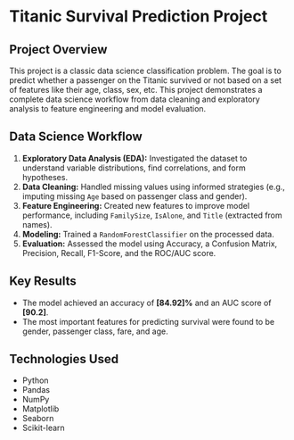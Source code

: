 # Titanic Survival Prediction Project

## Project Overview
This project is a classic data science classification problem. The goal is to predict whether a passenger on the Titanic survived or not based on a set of features like their age, class, sex, etc. This project demonstrates a complete data science workflow from data cleaning and exploratory analysis to feature engineering and model evaluation.

## Data Science Workflow
1.  **Exploratory Data Analysis (EDA):** Investigated the dataset to understand variable distributions, find correlations, and form hypotheses.
2.  **Data Cleaning:** Handled missing values using informed strategies (e.g., imputing missing `Age` based on passenger class and gender).
3.  **Feature Engineering:** Created new features to improve model performance, including `FamilySize`, `IsAlone`, and `Title` (extracted from names).
4.  **Modeling:** Trained a `RandomForestClassifier` on the processed data.
5.  **Evaluation:** Assessed the model using Accuracy, a Confusion Matrix, Precision, Recall, F1-Score, and the ROC/AUC score.

## Key Results
* The model achieved an accuracy of **[84.92]%** and an AUC score of **[90.2]**.
* The most important features for predicting survival were found to be gender, passenger class, fare, and age.

## Technologies Used
* Python
* Pandas
* NumPy
* Matplotlib
* Seaborn
* Scikit-learn
